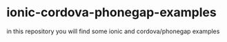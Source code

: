 # ionic-cordova-phonegap-examples
in this repository you will find some ionic and cordova/phonegap examples
